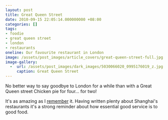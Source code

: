 ```yaml
---
layout: post
title: Great Queen Street
date: 2010-09-15 22:05:14.000000000 +08:00
categories: []
tags:
- foodie
- great queen street
- london
- restaurants
oneline: Our favourite restaurant in London
image: /assets/post_images/article_covers/great-queen-street-full.jpg
image-gallery:
  -  url: /assets/post_images/dark_images/5030066020_0995176019_z.jpg
     caption: Great Queen Street
---
```

No better way to say goodbye to London for a while than with a Great Queen street Chicken pie for four... for two!

It's as amazing as I <a href="http://www.triplefivedrew.com/taste-great-queen-street/">remember</a> it. Having written plenty about Shanghai's restaurants it's a strong reminder about how essential good service is to good food.

